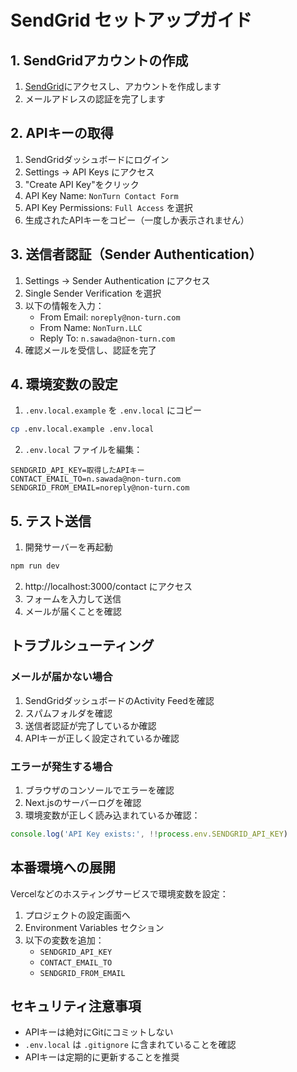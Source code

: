 # SendGrid セットアップガイド

## 1. SendGridアカウントの作成

1. [SendGrid](https://sendgrid.com)にアクセスし、アカウントを作成します
2. メールアドレスの認証を完了します

## 2. APIキーの取得

1. SendGridダッシュボードにログイン
2. Settings → API Keys にアクセス
3. "Create API Key"をクリック
4. API Key Name: `NonTurn Contact Form`
5. API Key Permissions: `Full Access` を選択
6. 生成されたAPIキーをコピー（一度しか表示されません）

## 3. 送信者認証（Sender Authentication）

1. Settings → Sender Authentication にアクセス
2. Single Sender Verification を選択
3. 以下の情報を入力：
   - From Email: `noreply@non-turn.com`
   - From Name: `NonTurn.LLC`
   - Reply To: `n.sawada@non-turn.com`
4. 確認メールを受信し、認証を完了

## 4. 環境変数の設定

1. `.env.local.example` を `.env.local` にコピー
```bash
cp .env.local.example .env.local
```

2. `.env.local` ファイルを編集：
```
SENDGRID_API_KEY=取得したAPIキー
CONTACT_EMAIL_TO=n.sawada@non-turn.com
SENDGRID_FROM_EMAIL=noreply@non-turn.com
```

## 5. テスト送信

1. 開発サーバーを再起動
```bash
npm run dev
```

2. http://localhost:3000/contact にアクセス
3. フォームを入力して送信
4. メールが届くことを確認

## トラブルシューティング

### メールが届かない場合

1. SendGridダッシュボードのActivity Feedを確認
2. スパムフォルダを確認
3. 送信者認証が完了しているか確認
4. APIキーが正しく設定されているか確認

### エラーが発生する場合

1. ブラウザのコンソールでエラーを確認
2. Next.jsのサーバーログを確認
3. 環境変数が正しく読み込まれているか確認：
```javascript
console.log('API Key exists:', !!process.env.SENDGRID_API_KEY)
```

## 本番環境への展開

Vercelなどのホスティングサービスで環境変数を設定：

1. プロジェクトの設定画面へ
2. Environment Variables セクション
3. 以下の変数を追加：
   - `SENDGRID_API_KEY`
   - `CONTACT_EMAIL_TO`
   - `SENDGRID_FROM_EMAIL`

## セキュリティ注意事項

- APIキーは絶対にGitにコミットしない
- `.env.local` は `.gitignore` に含まれていることを確認
- APIキーは定期的に更新することを推奨
